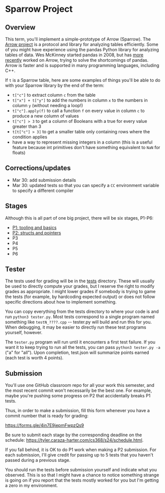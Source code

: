 # Sparrow Project

## Overview

This term, you'll implement a simple-prototype of Arrow (Sparrow).
The [Arrow project](https://arrow.apache.org/) is a protocol and
library for analyzing tables efficiently.  Some of you might have
experience using the pandas Python library for analyzing tables of
data.  Wes McKinney started pandas in 2008, but has [more recently](https://wesmckinney.com/blog/apache-arrow-pandas-internals/)
worked on Arrow, trying to solve the shortcomings of pandas.  Arrow is faster and is supported in many programming languages, including C++.

If `t` is a Sparrow table, here are some examples of things you'll be able to do with your Sparrow library by the end of the term:

* `t["c"]` to extract column `c` from the table
* `t["x"] + t["y"]` to add the numbers in column `x` to the numbers in column `y` (without needing a loop!)
* `t["c"].apply(f)` to call a function `f` on every value in column `c` to produce a new column of values
* `t["c"] > 3` to get a column of Booleans with a true for every value greater than 3
* `t[t["c"] > 3]` to get a smaller table only containing rows where the condition applies
* have a way to represent missing integers in a column (this is a useful feature because int primitives don't have something equivalent to `NaN` for floats)

## Corrections/updates

* Mar 30: add submission details
* Mar 30: updated tests so that you can specify a `CC` environment variable to specify a different compiler

## Stages

Although this is all part of one big project, there will be six stages, P1-P6:

* [P1: tooling and basics](p1.md)
* [P2: structs and pointers](p2.md)
* P3
* P4
* P5
* P6

## Tester

The tests used for grading will be in the [tests](./tests) directory.
These will usually be used to directly compute your grades, but I
reserve the right to modify grades as appropriate.  I might lower
grades if somebody is trying to game the tests (for example, by
hardcoding expected output) or does not follow specific directions
about how to implement something.

You can copy everything from the tests directory to where your code is
and run `python3 tester.py`.  Most tests correspond to a single
program named something like `testN_????.cpp` -- tester.py will build
and run this for you.  When debugging, it may be easier to directly
run these test programs yourself, however.

The `tester.py` program will run until it encounters a first test
failure.  If you want it to keep trying to run all the tests, you can
pass `python3 tester.py -a` ("a" for "all").  Upon completion,
test.json will summarize points earned (each test is worth 4 points).

## Submission

You'll use one GitHub classroom repo for all your work this semester,
and the most recent commit won't necessarily be the best one.  For
example, maybe you're pushing some progress on P2 that accidentally
breaks P1 tests.

Thus, in order to make a submission, fill this form whenever you have
a commit number that is ready for grading:

https://forms.gle/4in7E9jepmFwpzQs9

Be sure to submit each stage by the corresponding deadline on the
schedule: https://tyler.caraza-harter.com/cs368/s24/schedule.html.

If you fall behind, it is OK to do P1 work when making a P2
submission.  For each submission, I'll give credit for passing up to 5
tests that you haven't passed during a previous stage.

You should run the tests before submission yourself and indicate what
you observed.  This is so that I might have a chance to notice
something strange is going on if you report that the tests mostly
worked for you but I'm getting a zero in my environment.
